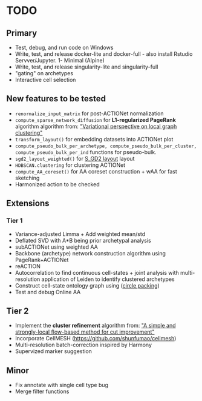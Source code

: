 #  TODO

## Primary
* Test, debug, and run code on Windows
* Write, test, and release docker-lite and docker-full - also install Rstudio Servver/Jupyter. 1- Minimal (Alpine)
* Write, test, and release singularity-lite and singularity-full
* "gating" on archetypes
* Interactive cell selection


## New features to be tested
* `renormalize_input_matrix` for post-ACTIONet normalization
* `compute_sparse_network_diffusion` for  **L1-regularized PageRank** algorithm algorithm from: ["Variational perspective on local graph clustering"](https://github.com/kfoynt/LocalGraphClustering)
* `transform_layout()` for embedding datasets into ACTIONet plot
* `compute_pseudo_bulk_per_archetype, compute_pseudo_bulk_per_cluster, compute_pseudo_bulk_per_ind` functions for pseudo-bulk.
* `sgd2_layout_weighted()` for [S_GD2 layout](https://github.com/jxz12/s_gd2) layout
* `HDBSCAN.clustering` for clustering ACTIONet
* `compute_AA_coreset()` for AA coreset construction + wAA for fast sketching
* Harmonized action to be checked

## Extensions
### Tier 1
* Variance-adjusted Limma + Add weighted mean/std
* Deflated SVD with A*B being prior archetypal analysis
* subACTIONet using weighted AA
* Backbone (archetype) network construction algorithm using PageRank+ACTIONet
* reACTION
* Autocorrelation to find continuous cell-states + joint analysis with multi-resolution application of Leiden to identify clustered archetypes
* Construct cell-state ontology graph using ([circle packing](http://jeromefroe.github.io/circlepackeR/))
* Test and debug Online AA

## Tier 2
* Implement the **cluster refinement** algorithm from: ["A simple and strongly-local flow-based method for cut improvement"](https://github.com/kfoynt/LocalGraphClustering)
* Incorporate CellMESH (https://github.com/shunfumao/cellmesh)
* Multi-resolution batch-correction inspired by Harmony
* Supervized marker suggestion

## Minor
* Fix annotate with single cell type bug
* Merge filter functions
